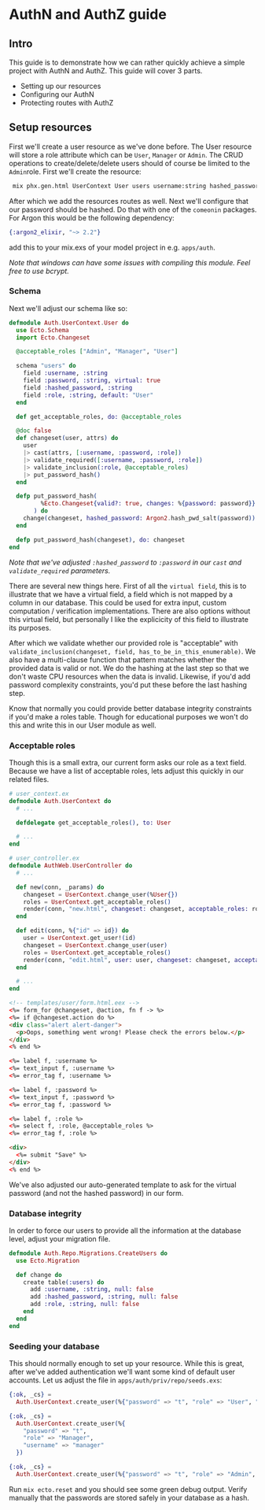 # AuthN and AuthZ guide

## Intro

This guide is to demonstrate how we can rather quickly achieve a simple project with AuthN and AuthZ. This guide will cover 3 parts.

* Setting up our resources
* Configuring our AuthN
* Protecting routes with AuthZ

## Setup resources

First we'll create a user resource as we've done before. The User resource will store a role attribute which can be `User`, `Manager` or `Admin`. The CRUD operations to create/delete/delete users should of course be limited to the `Admin`role. First we'll create the resource:

```bash
 mix phx.gen.html UserContext User users username:string hashed_password:string role:string
```

After which we add the resources routes as well. Next we'll configure that our password should be hashed. Do that with one of the `comeonin` packages. For Argon this would be the following dependency:

```elixir
{:argon2_elixir, "~> 2.2"}
```

add this to your mix.exs of your model project in e.g. `apps/auth`.

_Note that windows can have some issues with compiling this module. Feel free to use bcrypt._

### Schema

Next we'll adjust our schema like so:

```elixir
defmodule Auth.UserContext.User do
  use Ecto.Schema
  import Ecto.Changeset

  @acceptable_roles ["Admin", "Manager", "User"]

  schema "users" do
    field :username, :string
    field :password, :string, virtual: true
    field :hashed_password, :string
    field :role, :string, default: "User"
  end

  def get_acceptable_roles, do: @acceptable_roles

  @doc false
  def changeset(user, attrs) do
    user
    |> cast(attrs, [:username, :password, :role])
    |> validate_required([:username, :password, :role])
    |> validate_inclusion(:role, @acceptable_roles)
    |> put_password_hash()
  end

  defp put_password_hash(
         %Ecto.Changeset{valid?: true, changes: %{password: password}} = changeset
       ) do
    change(changeset, hashed_password: Argon2.hash_pwd_salt(password))
  end

  defp put_password_hash(changeset), do: changeset
end
```

_Note that we've adjusted `:hashed_password` to `:password` in our `cast` and `validate_required` parameters._

There are several new things here. First of all the `virtual field`, this is to illustrate that we have a virtual field, a field which is not mapped by a column in our database. This could be used for extra input, custom computation / verification implementations. There are also options without this virtual field, but personally I like the explicicity of this field to illustrate its purposes.

After which we validate whether our provided role is "acceptable" with `validate_inclusion(changeset, field, has_to_be_in_this_enumerable)`. We also have a multi-clause function that pattern matches whether the provided data is valid or not. We do the hashing at the last step so that we don't waste CPU resources when the data is invalid. Likewise, if you'd add password complexity constraints, you'd put these before the last hashing step.

Know that normally you could provide better database integrity constraints if you'd make a roles table. Though for educational purposes we won't do this and write this in our User module as well.

### Acceptable roles

Though this is a small extra, our current form asks our role as a text field. Because we have a list of acceptable roles, lets adjust this quickly in our related files.

```elixir
# user_context.ex
defmodule Auth.UserContext do
  # ...

  defdelegate get_acceptable_roles(), to: User

  # ...
end
```

```elixir
# user_controller.ex
defmodule AuthWeb.UserController do
  # ...

  def new(conn, _params) do
    changeset = UserContext.change_user(%User{})
    roles = UserContext.get_acceptable_roles()
    render(conn, "new.html", changeset: changeset, acceptable_roles: roles)
  end

  def edit(conn, %{"id" => id}) do
    user = UserContext.get_user!(id)
    changeset = UserContext.change_user(user)
    roles = UserContext.get_acceptable_roles()
    render(conn, "edit.html", user: user, changeset: changeset, acceptable_roles: roles)
  end

  # ...
end
```

```html
<!-- templates/user/form.html.eex -->
<%= form_for @changeset, @action, fn f -> %>
<%= if @changeset.action do %>
<div class="alert alert-danger">
  <p>Oops, something went wrong! Please check the errors below.</p>
</div>
<% end %>

<%= label f, :username %>
<%= text_input f, :username %>
<%= error_tag f, :username %>

<%= label f, :password %>
<%= text_input f, :password %>
<%= error_tag f, :password %>

<%= label f, :role %>
<%= select f, :role, @acceptable_roles %>
<%= error_tag f, :role %>

<div>
  <%= submit "Save" %>
</div>
<% end %>
```

We've also adjusted our auto-generated template to ask for the virtual password (and not the hashed password) in our form.

### Database integrity

In order to force our users to provide all the information at the database level, adjust your migration file.

```elixir
defmodule Auth.Repo.Migrations.CreateUsers do
  use Ecto.Migration

  def change do
    create table(:users) do
      add :username, :string, null: false
      add :hashed_password, :string, null: false
      add :role, :string, null: false
    end
  end
end
```

### Seeding your database

This should normally enough to set up your resource. While this is great, after we've added authentication we'll want some kind of default user accounts. Let us adjust the file in `apps/auth/priv/repo/seeds.exs`:

```elixir
{:ok, _cs} =
  Auth.UserContext.create_user(%{"password" => "t", "role" => "User", "username" => "user"})

{:ok, _cs} =
  Auth.UserContext.create_user(%{
    "password" => "t",
    "role" => "Manager",
    "username" => "manager"
  })

{:ok, _cs} =
  Auth.UserContext.create_user(%{"password" => "t", "role" => "Admin", "username" => "admin"})
```

Run `mix ecto.reset` and you should see some green debug output. Verify manually that the passwords are stored safely in your database as a hash.
